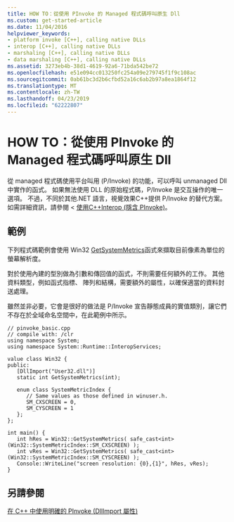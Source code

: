 ```yaml
---
title: HOW TO：從使用 PInvoke 的 Managed 程式碼呼叫原生 Dll
ms.custom: get-started-article
ms.date: 11/04/2016
helpviewer_keywords:
- platform invoke [C++], calling native DLLs
- interop [C++], calling native DLLs
- marshaling [C++], calling native DLLs
- data marshaling [C++], calling native DLLs
ms.assetid: 3273eb4b-38d1-4619-92a6-71bda542be72
ms.openlocfilehash: e51e094cc013250fc254a09e279745f1f9c108ac
ms.sourcegitcommit: 0ab61bc3d2b6cfbd52a16c6ab2b97a8ea1864f12
ms.translationtype: MT
ms.contentlocale: zh-TW
ms.lasthandoff: 04/23/2019
ms.locfileid: "62222807"
---
```

# <a name="how-to-call-native-dlls-from-managed-code-using-pinvoke"></a>HOW TO：從使用 PInvoke 的 Managed 程式碼呼叫原生 Dll

從 managed 程式碼使用平台叫用 (P/Invoke) 的功能，可以呼叫 unmanaged Dll 中實作的函式。 如果無法使用 DLL 的原始程式碼，P/Invoke 是交互操作的唯一選項。 不過，不同於其他.NET 語言，視覺效果C++提供 P/Invoke 的替代方案。 如需詳細資訊，請參閱 <<c0> [ 使用C++Interop (隱含 PInvoke)](../dotnet/using-cpp-interop-implicit-pinvoke.md)。</c0>

## <a name="example"></a>範例

下列程式碼範例會使用 Win32 [GetSystemMetrics](/windows/desktop/api/winuser/nf-winuser-getsystemmetrics)函式來擷取目前像素為單位的螢幕解析度。

對於使用內建的型別做為引數和傳回值的函式，不則需要任何額外的工作。 其他資料類型，例如函式指標、 陣列和結構，需要額外的屬性，以確保適當的資料封送處理。

雖然並非必要，它會是很好的做法是 P/Invoke 宣告靜態成員的實值類別，讓它們不存在於全域命名空間中，在此範例中所示。

```
// pinvoke_basic.cpp
// compile with: /clr
using namespace System;
using namespace System::Runtime::InteropServices;

value class Win32 {
public:
   [DllImport("User32.dll")]
   static int GetSystemMetrics(int);

   enum class SystemMetricIndex {
      // Same values as those defined in winuser.h.
      SM_CXSCREEN = 0,
      SM_CYSCREEN = 1
   };
};

int main() {
   int hRes = Win32::GetSystemMetrics( safe_cast<int>(Win32::SystemMetricIndex::SM_CXSCREEN) );
   int vRes = Win32::GetSystemMetrics( safe_cast<int>(Win32::SystemMetricIndex::SM_CYSCREEN) );
   Console::WriteLine("screen resolution: {0},{1}", hRes, vRes);
}
```

## <a name="see-also"></a>另請參閱

[在 C++ 中使用明確的 PInvoke (DllImport 屬性)](../dotnet/using-explicit-pinvoke-in-cpp-dllimport-attribute.md)
